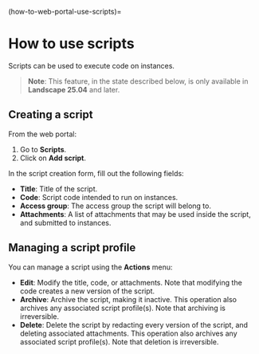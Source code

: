(how-to-web-portal-use-scripts)=
# How to use scripts

Scripts can be used to execute code on instances.

> **Note**: This feature, in the state described below, is only available in **Landscape 25.04** and later.

## Creating a script

From the web portal:

1. Go to **Scripts**.
3. Click on **Add script**.

In the script creation form, fill out the following fields:

- **Title**: Title of the script.
- **Code**: Script code intended to run on instances.
- **Access group**: The access group the script will belong to.
- **Attachments**: A list of attachments that may be used inside the script, and submitted to instances.

## Managing a script profile

You can manage a script using the **Actions** menu:

- **Edit**: Modify the title, code, or attachments.
  Note that modifying the code creates a new version of the script.
- **Archive**: Archive the script, making it inactive.
  This operation also archives any associated script profile(s).
  Note that archiving is irreversible.
- **Delete**: Delete the script by redacting every version of the script, and deleting associated attachments.
  This operation also archives any associated script profile(s).
  Note that deletion is irreversible.
